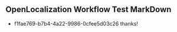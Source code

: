 ## OpenLocalization Workflow Test MarkDown
* f1fae769-b7b4-4a22-9986-0cfee5d03c26 thanks!

<!--HONumber=Sep16_HO1-->


